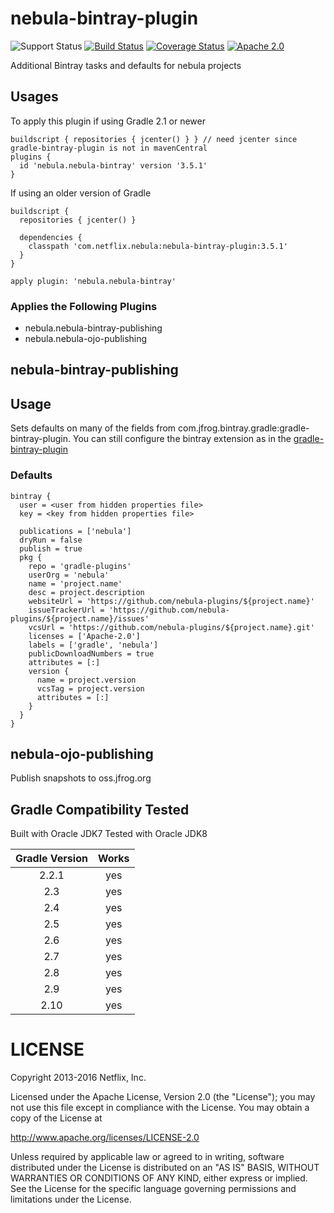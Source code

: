 nebula-bintray-plugin
=====================

![Support Status](https://img.shields.io/badge/nebula-supported-brightgreen.svg)
[![Build Status](https://travis-ci.org/nebula-plugins/nebula-bintray-plugin.svg)](https://travis-ci.org/nebula-plugins/nebula-bintray-plugin)
[![Coverage Status](https://coveralls.io/repos/nebula-plugins/nebula-bintray-plugin/badge.svg?branch=master&service=github)](https://coveralls.io/github/nebula-plugins/nebula-bintray-plugin?branch=master)
[![Apache 2.0](https://img.shields.io/github/license/nebula-plugins/nebula-bintray-plugin.svg)](http://www.apache.org/licenses/LICENSE-2.0)

Additional Bintray tasks and defaults for nebula projects

Usages
------

To apply this plugin if using Gradle 2.1 or newer

    buildscript { repositories { jcenter() } } // need jcenter since gradle-bintray-plugin is not in mavenCentral
    plugins {
      id 'nebula.nebula-bintray' version '3.5.1'
    }

If using an older version of Gradle

    buildscript {
      repositories { jcenter() }

      dependencies {
        classpath 'com.netflix.nebula:nebula-bintray-plugin:3.5.1'
      }
    }

    apply plugin: 'nebula.nebula-bintray'

### Applies the Following Plugins

* nebula.nebula-bintray-publishing
* nebula.nebula-ojo-publishing

nebula-bintray-publishing
-------------------------

## Usage

Sets defaults on many of the fields from com.jfrog.bintray.gradle:gradle-bintray-plugin. You can still configure the bintray extension as in the [gradle-bintray-plugin](https://github.com/bintray/gradle-bintray-plugin)

### Defaults

    bintray {
      user = <user from hidden properties file>
      key = <key from hidden properties file>

      publications = ['nebula']
      dryRun = false
      publish = true
      pkg {
        repo = 'gradle-plugins'
        userOrg = 'nebula'
        name = 'project.name'
        desc = project.description
        websiteUrl = 'https://github.com/nebula-plugins/${project.name}'
        issueTrackerUrl = 'https://github.com/nebula-plugins/${project.name}/issues'
        vcsUrl = 'https://github.com/nebula-plugins/${project.name}.git'
        licenses = ['Apache-2.0']
        labels = ['gradle', 'nebula']
        publicDownloadNumbers = true
        attributes = [:]
        version {
          name = project.version
          vcsTag = project.version
          attributes = [:]
        }
      }
    }

nebula-ojo-publishing
---------------------

Publish snapshots to oss.jfrog.org

Gradle Compatibility Tested
---------------------------

Built with Oracle JDK7
Tested with Oracle JDK8

| Gradle Version | Works |
| :------------: | :---: |
| 2.2.1          | yes   |
| 2.3            | yes   |
| 2.4            | yes   |
| 2.5            | yes   |
| 2.6            | yes   |
| 2.7            | yes   |
| 2.8            | yes   |
| 2.9            | yes   |
| 2.10           | yes   |

LICENSE
=======

Copyright 2013-2016 Netflix, Inc.

Licensed under the Apache License, Version 2.0 (the "License");
you may not use this file except in compliance with the License.
You may obtain a copy of the License at

<http://www.apache.org/licenses/LICENSE-2.0>

Unless required by applicable law or agreed to in writing, software
distributed under the License is distributed on an "AS IS" BASIS,
WITHOUT WARRANTIES OR CONDITIONS OF ANY KIND, either express or implied.
See the License for the specific language governing permissions and
limitations under the License.
